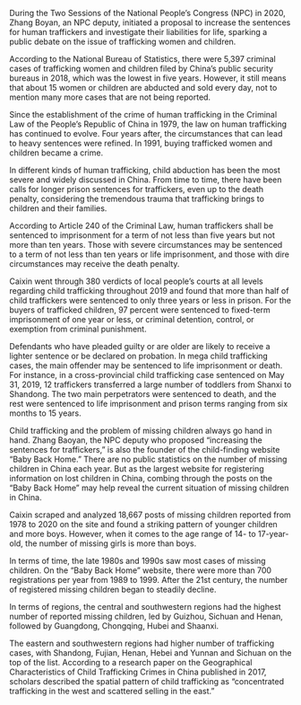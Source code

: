 During the Two Sessions of the National People’s Congress (NPC) in 2020, Zhang Boyan, an NPC deputy, initiated a proposal to increase the sentences for human traffickers and investigate their liabilities for life, sparking a public debate on the issue of trafficking women and children.

According to the National Bureau of Statistics, there were 5,397 criminal cases of trafficking
women and children filed by China’s public security bureaus in 2018, which was the lowest in five years. However, it still means that about 15 women or children are abducted and sold every day, not to mention many more cases that are not being reported.

Since the establishment of the crime of human trafficking in the Criminal Law of the People’s Republic of China in 1979, the law on human trafficking has continued to evolve. Four years after, the circumstances that can lead to heavy sentences were refined. In 1991, buying trafficked women and children became a crime. 

In different kinds of human trafficking, child abduction has been the most severe and widely discussed in China. From time to time, there have been calls for longer prison sentences for traffickers, even up to the death penalty, considering the tremendous trauma that trafficking brings to children and their families.

According to Article 240 of the Criminal Law, human traffickers shall be sentenced to imprisonment for a term of not less than five years but not more than ten years. Those with severe circumstances may be sentenced to a term of not less than ten years or life imprisonment, and those with dire circumstances may receive the death penalty.

Caixin went through 380 verdicts of local people’s courts at all levels regarding child trafficking throughout 2019 and found that more than half of child traffickers were sentenced to only three years or less in prison. For the buyers of trafficked children, 97 percent were sentenced to fixed-term imprisonment of one year or less, or criminal detention, control, or exemption from criminal punishment.

Defendants who have pleaded guilty or are older are likely to receive a lighter sentence or be declared on probation. In mega child trafficking cases, the main offender may be sentenced to life imprisonment or death. For instance, in a cross-provincial child trafficking case sentenced on May 31, 2019, 12 traffickers transferred a large number of toddlers from Shanxi to Shandong. The two main perpetrators were sentenced to death, and the rest were sentenced to life imprisonment and prison terms ranging from six months to 15 years.

Child trafficking and the problem of missing children always go hand in hand. Zhang Baoyan, the NPC deputy who proposed “increasing the sentences for traffickers,” is also the founder of the child-finding website “Baby Back Home.” There are no public statistics on the number of missing children in China each year. But as the largest website for registering information on lost children in China, combing through the posts on the “Baby Back Home” may help reveal the current situation of missing children in China.

Caixin scraped and analyzed 18,667 posts of missing children reported from 1978 to 2020 on the site and found a striking pattern of younger children and more boys. However, when it comes to the age range of 14- to 17-year-old, the number of missing girls is more than boys.

In terms of time, the late 1980s and 1990s saw most cases of missing children. On the “Baby Back Home” website, there were more than 700 registrations per year from 1989 to 1999. After the 21st century, the number of registered missing children began to steadily decline.

In terms of regions, the central and southwestern regions had the highest number of reported missing children, led by Guizhou, Sichuan and Henan, followed by Guangdong, Chongqing, Hubei and Shaanxi.

The eastern and southwestern regions had higher number of trafficking cases, with Shandong, Fujian, Henan, Hebei and Yunnan and Sichuan on the top of the list. According to a research paper on the Geographical Characteristics of Child Trafficking Crimes in China published in 2017, scholars described the spatial pattern of child trafficking as “concentrated trafficking in the west and scattered selling in the east.”

